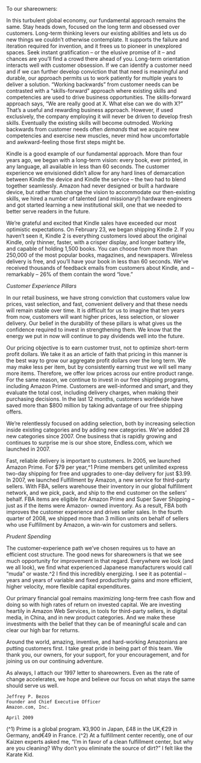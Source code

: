 To our shareowners:

In this turbulent global economy, our fundamental approach remains the same. Stay heads down, focused on the
long term and obsessed over customers. Long-term thinking levers our existing abilities and lets us do new things
we couldn’t otherwise contemplate. It supports the failure and iteration required for invention, and it frees us to
pioneer in unexplored spaces. Seek instant gratification – or the elusive promise of it – and chances are you’ll
find a crowd there ahead of you. Long-term orientation interacts well with customer obsession. If we can identify
a customer need and if we can further develop conviction that that need is meaningful and durable, our approach
permits us to work patiently for multiple years to deliver a solution. “Working backwards” from customer needs
can be contrasted with a “skills-forward” approach where existing skills and competencies are used to drive
business opportunities. The skills-forward approach says, “We are really good at X. What else can we do with
X?” That’s a useful and rewarding business approach. However, if used exclusively, the company employing it
will never be driven to develop fresh skills. Eventually the existing skills will become outmoded. Working
backwards from customer needs often _demands_ that we acquire new competencies and exercise new muscles,
never mind how uncomfortable and awkward-feeling those first steps might be.

Kindle is a good example of our fundamental approach. More than four years ago, we began with a long-term
vision: every book, ever printed, in any language, all available in less than 60 seconds. The customer experience
we envisioned didn’t allow for any hard lines of demarcation between Kindle the device and Kindle the service –
the two had to blend together seamlessly. Amazon had never designed or built a hardware device, but rather than
change the vision to accommodate our then-existing skills, we hired a number of talented (and missionary!)
hardware engineers and got started learning a new institutional skill, one that we needed to better serve readers in
the future.

We’re grateful and excited that Kindle sales have exceeded our most optimistic expectations. On February 23, we
began shipping Kindle 2. If you haven’t seen it, Kindle 2 is everything customers loved about the original Kindle,
only thinner, faster, with a crisper display, and longer battery life, and capable of holding 1,500 books. You can
choose from more than 250,000 of the most popular books, magazines, and newspapers. Wireless delivery is free,
and you’ll have your book in less than 60 seconds. We’ve received thousands of feedback emails from customers
about Kindle, and – remarkably – 26% of them contain the word “love.”

_Customer Experience Pillars_

In our retail business, we have strong conviction that customers value low prices, vast selection, and fast,
convenient delivery and that these needs will remain stable over time. It is difficult for us to imagine that ten
years from now, customers will want higher prices, less selection, or slower delivery. Our belief in the durability
of these pillars is what gives us the confidence required to invest in strengthening them. We know that the energy
we put in now will continue to pay dividends well into the future.

Our pricing objective is to earn customer trust, not to optimize short-term profit dollars. We take it as an article
of faith that pricing in this manner is the best way to grow our aggregate profit dollars over the long term. We
may make less per item, but by consistently earning trust we will sell many more items. Therefore, we offer low
prices across our entire product range. For the same reason, we continue to invest in our free shipping programs,
including Amazon Prime. Customers are well-informed and smart, and they evaluate the total cost, including
delivery charges, when making their purchasing decisions. In the last 12 months, customers worldwide have
saved more than $800 million by taking advantage of our free shipping offers.

We’re relentlessly focused on adding selection, both by increasing selection inside existing categories and by
adding new categories. We’ve added 28 new categories since 2007. One business that is rapidly growing and
continues to surprise me is our shoe store, Endless.com, which we launched in 2007.

Fast, reliable delivery is important to customers. In 2005, we launched Amazon Prime. For $79 per year,^1 Prime
members get unlimited express two-day shipping for free and upgrades to one-day delivery for just $3.99. In
2007, we launched Fulfillment by Amazon, a new service for third-party sellers. With FBA, sellers warehouse
their inventory in our global fulfillment network, and we pick, pack, and ship to the end customer on the sellers’
behalf. FBA items are eligible for Amazon Prime and Super Saver Shipping – just as if the items were Amazon-
owned inventory. As a result, FBA both improves the customer experience and drives seller sales. In the fourth
quarter of 2008, we shipped more than 3 million units on behalf of sellers who use Fulfillment by Amazon, a
win-win for customers and sellers.

_Prudent Spending_

The customer-experience path we’ve chosen requires us to have an efficient cost structure. The good news for
shareowners is that we see much opportunity for improvement in that regard. Everywhere we look (and we all
look), we find what experienced Japanese manufacturers would call “muda” or waste.^2 I find this incredibly
energizing. I see it as potential – years and years of variable and fixed productivity gains and more efficient,
higher velocity, more flexible capital expenditures.

Our primary financial goal remains maximizing long-term free cash flow and doing so with high rates of return
on invested capital. We are investing heartily in Amazon Web Services, in tools for third-party sellers, in digital
media, in China, and in new product categories. And we make these investments with the belief that they can be
of meaningful scale and can clear our high bar for returns.

Around the world, amazing, inventive, and hard-working Amazonians are putting customers first. I take great
pride in being part of this team. We thank you, our owners, for your support, for your encouragement, and for
joining us on our continuing adventure.

As always, I attach our 1997 letter to shareowners. Even as the rate of change accelerates, we hope and believe
our focus on what stays the same should serve us well.

```
Jeffrey P. Bezos
Founder and Chief Executive Officer
Amazon.com, Inc.
```

```
April 2009
```

(^1) Prime is a global program. ¥3,900 in Japan, £48 in the UK,€29 in Germany, and€49 in France.
(^2) At a fulfillment center recently, one of our Kaizen experts asked me, “I’m in favor of a clean fulfillment
center, but why are you cleaning? Why don’t you eliminate the source of dirt?” I felt like the Karate Kid.
